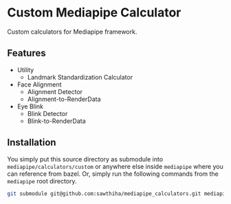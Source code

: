 # Custom Mediapipe Calculator
Custom calculators for Mediapipe framework.

## Features
- Utility
    - Landmark Standardization Calculator
- Face Alignment
    - Alignment Detector
    - Alignment-to-RenderData
- Eye Blink
    - Blink Detector
    - Blink-to-RenderData

## Installation
You simply put this source directory as submodule into `mediapipe/calculators/custom` or anywhere else inside `mediapipe` where you can reference from bazel. Or, simply run the following commands from the `mediapipe` root directory.

```bash
git submodule git@github.com:sawthiha/mediapipe_calculators.git mediapipe/calculators/custom
```

